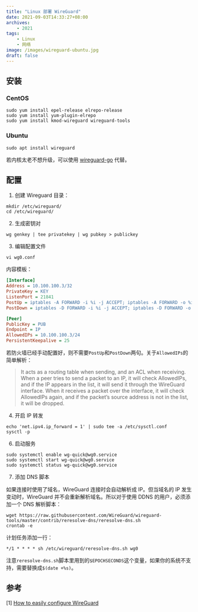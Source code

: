 ```yaml
---
title: "Linux 部署 WireGuard"
date: 2021-09-03T14:33:27+08:00
archives: 
    - 2021
tags:
    - Linux
    - 网络
image: /images/wireguard-ubuntu.jpg
draft: false
---
```


## 安装
### CentOS
```shell
sudo yum install epel-release elrepo-release
sudo yum install yum-plugin-elrepo
sudo yum install kmod-wireguard wireguard-tools
```

### Ubuntu
```shell
sudo apt install wireguard
```

若内核太老不想升级，可以使用 [wireguard-go](https://git.zx2c4.com/wireguard-go/about/) 代替。

## 配置
1. 创建 Wireguard 目录：
```shell
mkdir /etc/wireguard/
cd /etc/wireguard/
```

2. 生成密钥对
```shell
wg genkey | tee privatekey | wg pubkey > publickey
```

3. 编辑配置文件
```shell
vi wg0.conf
```
内容模板：
```ini
[Interface]
Address = 10.100.100.3/32
PrivateKey = KEY
ListenPort = 21841
PostUp = iptables -A FORWARD -i %i -j ACCEPT; iptables -A FORWARD -o %i -j ACCEPT; iptables -t nat -A POSTROUTING -o eth0 -j MASQUERADE
PostDown = iptables -D FORWARD -i %i -j ACCEPT; iptables -D FORWARD -o %i -j ACCEPT; iptables -t nat -D POSTROUTING -o eth0 -j MASQUERADE

[Peer]
PublicKey = PUB
Endpoint = IP
AllowedIPs = 10.100.100.3/24
PersistentKeepalive = 25
```
若防火墙已经手动配置好，则不需要`PostUp`和`PostDown`两句。关于`AllowedIPs`的简单解析：
> It acts as a routing table when sending, and an ACL when receiving. When a peer tries to send a packet to an IP, it will check AllowedIPs, and if the IP appears in the list, it will send it through the WireGuard interface. When it receives a packet over the interface, it will check AllowedIPs again, and if the packet’s source address is not in the list, it will be dropped.

4. 开启 IP 转发
```shell
echo 'net.ipv4.ip_forward = 1' | sudo tee -a /etc/sysctl.conf
sysctl -p
```

6. 启动服务
```shell
sudo systemctl enable wg-quick@wg0.service
sudo systemctl start wg-quick@wg0.service
sudo systemctl status wg-quick@wg0.service
```

7. 添加 DNS 脚本

如果连接时使用了域名，WireGuard 连接时会自动解析成 IP。但当域名的 IP 发生变动时，WireGuard 并不会重新解析域名。所以对于使用 DDNS 的用户，必须添加一个 DNS 解析脚本：
```shell
wget https://raw.githubusercontent.com/WireGuard/wireguard-tools/master/contrib/reresolve-dns/reresolve-dns.sh
crontab -e
```
计划任务添加一行：
```
*/1 * * * * sh /etc/wireguard/reresolve-dns.sh wg0
```
注意`reresolve-dns.sh`脚本里用到的`$EPOCHSECONDS`这个变量，如果你的系统不支持，需要替换成`$(date +%s)`。

## 参考

[1] [How to easily configure WireGuard](https://www.stavros.io/posts/how-to-configure-wireguard/)
